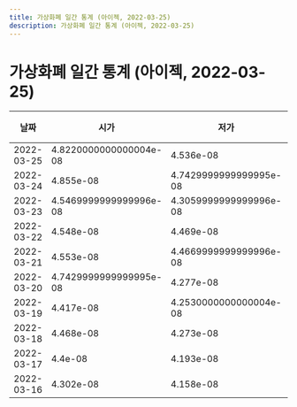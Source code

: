 ```yaml
---
title: 가상화폐 일간 통계 (아이젝, 2022-03-25)
description: 가상화폐 일간 통계 (아이젝, 2022-03-25)
---
```


가상화폐 일간 통계 (아이젝, 2022-03-25)
===

|날짜|시가|저가|고가|종가|비고|
|--|--|--|--|--|--|
|2022-03-25|4.8220000000000004e-08|4.536e-08|4.945e-08|4.6869999999999996e-08|    |
|2022-03-24|4.855e-08|4.7429999999999995e-08|5.002e-08|4.883e-08|    |
|2022-03-23|4.5469999999999996e-08|4.3059999999999996e-08|5.0210000000000004e-08|4.855e-08|    |
|2022-03-22|4.548e-08|4.469e-08|4.751e-08|4.725e-08|    |
|2022-03-21|4.553e-08|4.4669999999999996e-08|4.999e-08|4.554e-08|    |
|2022-03-20|4.7429999999999995e-08|4.277e-08|4.7429999999999995e-08|4.553e-08|    |
|2022-03-19|4.417e-08|4.2530000000000004e-08|4.7970000000000005e-08|4.7809999999999996e-08|    |
|2022-03-18|4.468e-08|4.273e-08|4.573e-08|4.3930000000000004e-08|    |
|2022-03-17|4.4e-08|4.193e-08|4.6060000000000003e-08|4.468e-08|    |
|2022-03-16|4.302e-08|4.158e-08|4.626e-08|4.366e-08|    |
